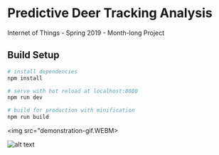 # Predictive Deer Tracking Analysis

Internet of Things - Spring 2019 - Month-long Project

## Build Setup

``` bash
# install dependencies
npm install

# serve with hot reload at localhost:8080
npm run dev

# build for production with minification
npm run build
```

<img src="demonstration-gif.WEBM></img>

![alt text](https://github.com/MMShep97/Predictive-Deer-Tracking/blob/master/IOT_Poster.png?raw=true)
